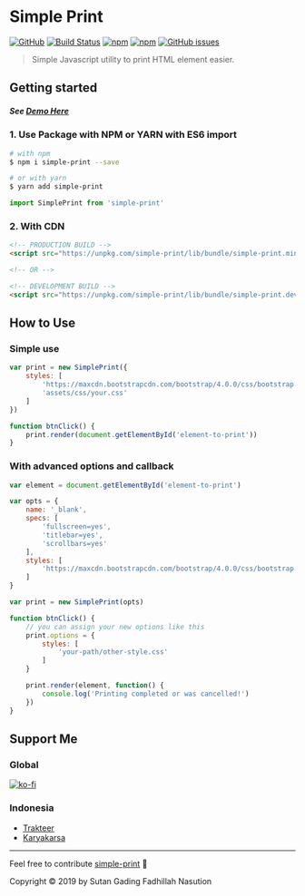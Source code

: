 # Simple Print

[![GitHub](https://img.shields.io/github/license/sutanlab/simple-print)](https://github.com/sutanlab/simple-print) [![Build Status](https://travis-ci.org/sutanlab/simple-print.svg?branch=master)](https://travis-ci.org/sutanlab/simple-print) [![npm](https://img.shields.io/npm/dt/simple-print.svg)](https://www.npmjs.com/package/simple-print) [![npm](https://img.shields.io/bundlephobia/min/simple-print.svg)](https://unpkg.com/simple-print/lib/bundle/simple-print.min.js) [![GitHub issues](https://img.shields.io/github/issues/sutanlab/simple-print.svg)](https://github.com/sutanlab/simple-print/issues)

> Simple Javascript utility to print HTML element easier.

## Getting started

##### See [Demo Here](https://jsfiddle.net/sutanlab/d72ke1sL)

### 1. Use Package with NPM or YARN with ES6 import

```bash
# with npm
$ npm i simple-print --save

# or with yarn
$ yarn add simple-print
```

```js
import SimplePrint from 'simple-print'
```

### 2. With CDN

```html
<!-- PRODUCTION BUILD -->
<script src="https://unpkg.com/simple-print/lib/bundle/simple-print.min.js"></script>

<!-- OR -->

<!-- DEVELOPMENT BUILD -->
<script src="https://unpkg.com/simple-print/lib/bundle/simple-print.dev.js"></script>
```

## How to Use

### Simple use 
```js
var print = new SimplePrint({
    styles: [
        'https://maxcdn.bootstrapcdn.com/bootstrap/4.0.0/css/bootstrap.min.css',
        'assets/css/your.css'
    ]
})

function btnClick() {
    print.render(document.getElementById('element-to-print'))
}
```

### With advanced options and callback
```js
var element = document.getElementById('element-to-print') 

var opts = {
    name: '_blank',
    specs: [
        'fullscreen=yes',
        'titlebar=yes',
        'scrollbars=yes'
    ],
    styles: [
        'https://maxcdn.bootstrapcdn.com/bootstrap/4.0.0/css/bootstrap.min.css'
    ]
}

var print = new SimplePrint(opts)

function btnClick() {
    // you can assign your new options like this
    print.options = {
        styles: [
            'your-path/other-style.css'
        ]
    }

    print.render(element, function() {
        console.log('Printing completed or was cancelled!')
    })
}
```

## Support Me
### Global
[![ko-fi](https://www.ko-fi.com/img/githubbutton_sm.svg)](https://ko-fi.com/gadingnst)
### Indonesia
- [Trakteer](https://trakteer.id/gadingnst)
- [Karyakarsa](https://karyakarsa.com/gadingnst)

---

Feel free to contribute [simple-print](https://github.com/sutanlab/simple-print) 🙂

Copyright © 2019 by Sutan Gading Fadhillah Nasution
